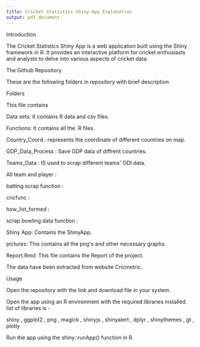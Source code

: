 ```yaml
---
title: Cricket Statistics Shiny App Explanation
output: pdf_document
---
```


Introduction

The Cricket Statistics Shiny App is a web application built using the Shiny framework in R. It provides an interactive platform for cricket enthusiasts and analysts to delve into various aspects of cricket data.

The Github Repository

These are the following folders in repository with brief description

Folders

This file contains

Data sets: It contains R data and csv files.

Functions: It contains all the .R files.

Country_Coord : represents the coordinate of different countries on map.

GDP_Data_Process : Save GDP data of diffrent countries.

Teams_Data : IS used to scrap different teams' ODI data.

All team and player : 

batting scrap function : 

cricfunc :

how_list_formed : 

scrap bowling data function : 

Shiny App: Contains the ShinyApp.

pictures: This contains all the png's and other necessary graphs.

Report.Rmd: This file contains the Report of the project.

The data have been extracted from website Cricmetric.

Usage

Open the repository with the link and download file in your system.

Open the app using an R environment with the required libraries installed. list of libraries is -

shiny , ggplot2 , png , magick , shinyjs , shinyalert , dplyr , shinythemes , gt , plotly 

Run the app using the shiny::runApp() function in R.

